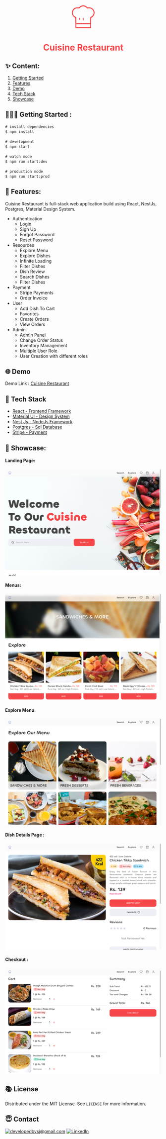 <br />
<p align="center">
    <svg version="1.0"
      xmlns="http://www.w3.org/2000/svg"
      viewBox="0 0 100.000000 100.000000"
      preserveAspectRatio="xMidYMid meet"
      fill="#F5474A"
      width="80px"
      >
    <g
        transform="translate(0.000000,100.000000) scale(0.100000,-0.100000)"
        fill={props.color}
        stroke="2px"
      >
        <path d="M426 945 c-21 -7 -51 -26 -67 -41 -26 -25 -37 -28 -97 -29 -55 0 -76 -5 -114 -28 -84 -49 -124 -150 -98 -246 12 -45 77 -126 111 -136 17 -6 19 -20 21 -213 l3 -207 315 0 315 0 3 207 c2 193 4 207 21 213 11 3 37 25 59 49 85 92 81 216 -8 303 -46 45 -108 67 -167 60 -44 -5 -51 -2 -85 28 -58 53 -135 68 -212 40z m150 -44 c22 -10 50 -30 61 -45 19 -24 25 -26 79 -20 49 5 66 2 104 -18 131 -67 132 -245 2 -316 l-42 -23 0 -120 0 -119 -280 0 -280 0 0 119 0 120 -42 23 c-130 71 -129 249 2 316 38 20 55 23 104 18 54 -6 60 -4 79 20 26 33 91 64 137 64 19 0 53 -9 76 -19z m204 -761 l0 -60 -280 0 -280 0 0 60 0 60 280 0 280 0 0 -60z" />
        <path d="M344 447 c-10 -28 0 -82 16 -82 11 0 15 12 15 44 0 44 -19 68 -31 38z" />
        <path d="M484 447 c-11 -29 0 -102 16 -102 19 0 22 106 3 112 -7 3 -16 -2 -19 -10z" />
      </g></svg>
</p>
<h1 align="center" style="color:#F5474A">
 Cuisine Restaurant
</h1>

## ✨ Content:

1. [Getting Started](#getting-started)
2. [Features](#features)
3. [Demo](#demo)
4. [Tech Stack](#tech-stack)
5. [Showcase](#showcase)

## 🏃🏻‍♂️ Getting Started :

```
# install dependencies
$ npm install

# development
$ npm start

# watch mode
$ npm run start:dev

# production mode
$ npm run start:prod

```

## 🥳 Features:

Cuisine Restaurant is full-stack web application build using React, NestJs, Postgres, Material Design System.

- Authentication
  - Login
  - Sign Up
  - Forgot Password
  - Reset Password
- Resources
  - Explore Menu
  - Explore Dishes
  - Infinite Loading
  - Filter Dishes
  - Dish Review
  - Search Dishes
  - Filter Dishes
- Payment
  - Stripe Payments
  - Order Invoice
- User
  - Add Dish To Cart
  - Favorites
  - Create Orders
  - View Orders
- Admin
  - Admin Panel
  - Change Order Status
  - Inventory Management
  - Multiple User Role
  - User Creation with different roles

## 🌐 Demo

Demo Link : [Cuisine Restaurant](https://cafe.swapniljagtap.com)

## 🚀 Tech Stack

- [React - Frontend Framework](https://reactjs.org/)
- [Material UI - Design System](https://material-ui.com/)
- [Nest Js - NodeJs Framework](https://nestjs.com/)
- [Postgres - Sql Database](https://www.postgresql.org/)
- [Stripe - Payment](https://stripe.com/)

## 🌈 Showcase:

#### Landing Page:

![Home-Page](/media/home.png)

#### Menus:

![Menus-Page](/media/menu.png)

#### Explore Menu:

![Product-Page](/media/explore.png)

#### Dish Details Page :

![Product-Page](/media/dish.png)

#### Checkout :

![Product-Page](/media/checkout.png)

## 📚 License

Distributed under the MIT License. See `LICENSE` for more information.

## 😇 Contact

<a href="mailto:developedbysj@gmail.com">![developedbysj@gmail.com](https://img.shields.io/badge/Gmail-D14836?style=for-the-badge&logo=gmail&logoColor=white)</a> <a href="http://in.linkedin.com/in/swapnil-jagtap-7b8b5b202">![LinkedIn](https://img.shields.io/badge/LinkedIn-0077B5?style=for-the-badge&logo=linkedin&logoColor=white)
